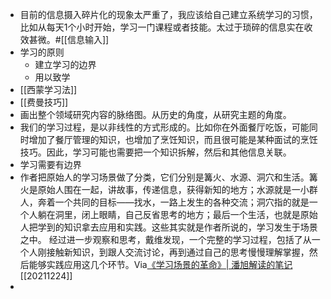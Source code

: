 - 目前的信息摄入碎片化的现象太严重了，我应该给自己建立系统学习的习惯，比如从每天1个小时开始，学习一门课程或者技能。太过于琐碎的信息实在收效甚微。#[[信息输入]]
- 学习的原则
    - 建立学习的边界
    - 用以致学
- [[西蒙学习法]]
- [[费曼技巧]]
- 画出整个领域研究内容的脉络图。从历史的角度，从研究主题的角度。
- 我们的学习过程，是以非线性的方式形成的。比如你在外面餐厅吃饭，可能同时增加了餐厅管理的知识，也增加了烹饪知识，而且很可能是某种面试的烹饪技巧。因此，学习可能也需要把一个知识拆解，然后和其他信息关联。
- 学习需要有边界
- 作者把原始人的学习场景做了分类，它们分别是篝火、水源、洞穴和生活。篝火是原始人围在一起，讲故事，传递信息，获得新知的地方；水源就是一小群人，奔着一个共同的目标——找水，一路上发生的各种交流；洞穴指的就是一个人躺在洞里，闭上眼睛，自己反省思考的地方；最后一个生活，也就是原始人把学到的知识拿去应用和实践。这些其实就是作者所说的，学习发生于场景之中。
经过进一步观察和思考，戴维发现，一个完整的学习过程，包括了从一个人刚接触新知识，到跟人交流讨论，再到通过自己的思考慢慢理解掌握，然后能够实践应用这几个环节。Via[《学习场景的革命》| 潘旭解读的笔记](https://app.yinxiang.com/shard/s63/nl/13797828/1dfc7040-02cf-4dd3-a0ab-0c809ed9ddbe/)[[20211224]] 
- 
